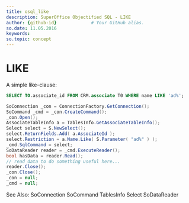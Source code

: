 ```yaml
---
title: osql_like
description: SuperOffice Objectified SQL - LIKE
author: {github-id}             # Your GitHub alias.
so.date: 11.05.2016
keywords:
so.topic: concept
---
```


# LIKE

A simple like-clause:

```SQL
SELECT TO.associate_id FROM CRM.associate T0 WHERE name LIKE 'ad%';
```

```csharp
SoConnection _con = ConnectionFactory.GetConnection();
SoCommand _cmd = _con.CreateCommand();
_con.Open();
AssociateTableInfo a = TablesInfo.GetAssociateTableInfo();
Select select = S.NewSelect();
select.ReturnFields.Add( a.AssociateId );
select.Restriction = a.Name.Like( S.Parameter( "ad%" ) );
_cmd.SqlCommand = select;
SoDataReader reader = _cmd.ExecuteReader();
bool hasData = reader.Read();
// read data to do something useful here...
reader.Close();
_con.Close();
_con = null;
_cmd = null;
```

See Also: SoConnection SoCommand TablesInfo Select SoDataReader
